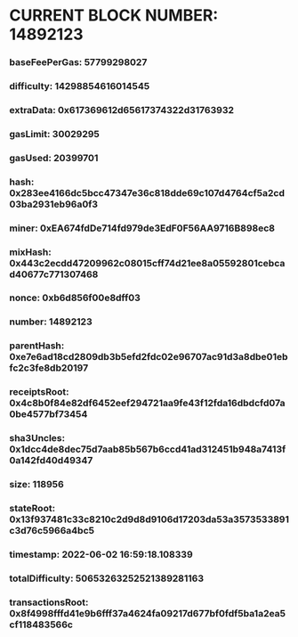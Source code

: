 # CURRENT BLOCK NUMBER: 14892123

### baseFeePerGas: 57799298027
### difficulty: 14298854616014545
### extraData: 0x617369612d65617374322d31763932
### gasLimit: 30029295
### gasUsed: 20399701
### hash: 0x283ee4166dc5bcc47347e36c818dde69c107d4764cf5a2cd03ba2931eb96a0f3
### miner: 0xEA674fdDe714fd979de3EdF0F56AA9716B898ec8
### mixHash: 0x443c2ecdd47209962c08015cff74d21ee8a05592801cebcad40677c771307468
### nonce: 0xb6d856f00e8dff03
### number: 14892123
### parentHash: 0xe7e6ad18cd2809db3b5efd2fdc02e96707ac91d3a8dbe01ebfc2c3fe8db20197
### receiptsRoot: 0x4c8b0f84e82df6452eef294721aa9fe43f12fda16dbdcfd07a0be4577bf73454
### sha3Uncles: 0x1dcc4de8dec75d7aab85b567b6ccd41ad312451b948a7413f0a142fd40d49347
### size: 118956
### stateRoot: 0x13f937481c33c8210c2d9d8d9106d17203da53a3573533891c3d76c5966a4bc5
### timestamp: 2022-06-02 16:59:18.108339
### totalDifficulty: 50653263252521389281163
### transactionsRoot: 0x8f4998fffd41e9b6fff37a4624fa09217d677bf0fdf5ba1a2ea5cf118483566c
